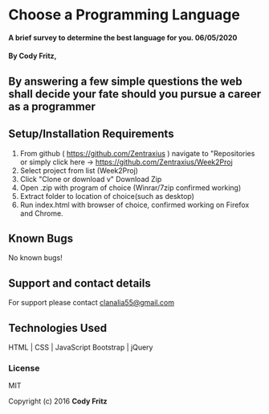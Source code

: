 # Choose a Programming Language

#### A brief survey to determine the best language for you. 06/05/2020

#### By Cody Fritz,

## By answering a few simple questions the web shall decide your fate should you pursue a career as a programmer

## Setup/Installation Requirements

1. From github ( https://github.com/Zentraxius ) navigate to "Repositories or simply click here -> https://github.com/Zentraxius/Week2Proj
2. Select project from list (Week2Proj)
3. Click "Clone or download v" Download Zip
4. Open .zip with program of choice (Winrar/7zip confirmed working)
5. Extract folder to location of choice(such as desktop)
6. Run index.html with browser of choice, confirmed working on Firefox and Chrome.

## Known Bugs

No known bugs!

## Support and contact details

For support please contact clanalia55@gmail.com

## Technologies Used

HTML | CSS | JavaScript
Bootstrap | jQuery

### License

MIT

Copyright (c) 2016 **Cody Fritz**
